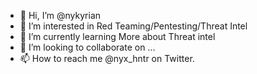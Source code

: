 - 👋 Hi, I’m @nykyrian
- 👀 I’m interested in Red Teaming/Pentesting/Threat Intel
- 🌱 I’m currently learning More about Threat intel
- 💞️ I’m looking to collaborate on ...
- 📫 How to reach me @nyx_hntr on Twitter.

<!---
nykyrian/nykyrian is a ✨ special ✨ repository because its `README.md` (this file) appears on your GitHub profile.
You can click the Preview link to take a look at your changes.
--->
